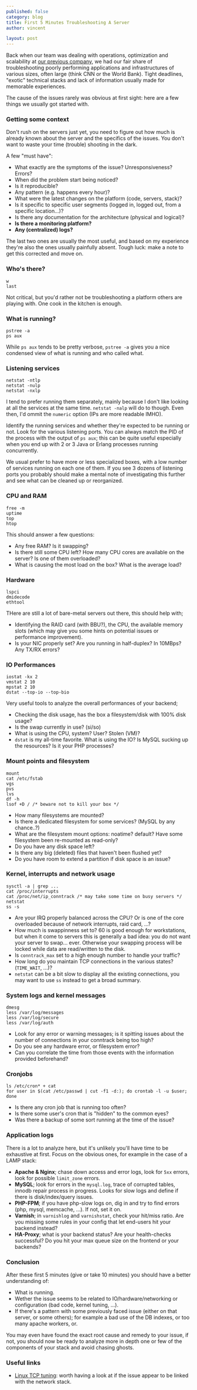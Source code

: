 ```yaml
---
published: false
category: blog
title: First 5 Minutes Troubleshooting A Server
author: vincent

layout: post
---
```


Back when our team was dealing with operations, optimization and scalability at [our previous company](http://wiredcraft.com), we had our fair share of troubleshooting poorly performing applications and infrastructures of various sizes, often large (think CNN or the World Bank). Tight deadlines, "exotic" technical stacks and lack of information usually made for memorable experiences.

The cause of the issues rarely was obvious at first sight: here are a few things we usually got started with.

### Getting some context

Don't rush on the servers just yet, you need to figure out how much is already known about the server and the specifics of the issues. You don't want to waste your time (trouble) shooting in the dark.

A few "must have":

- What exactly are the symptoms of the issue? Unresponsiveness? Errors?
- When did the problem start being noticed?
- Is it reproducible?
- Any pattern (e.g. happens every hour)?
- What were the latest changes on the platform (code, servers, stack)?
- Is it specific to specific user segments (logged in, logged out, from a specific location...)?
- Is there any documentation for the architecture (physical and logical)?
- **Is there a monitoring platform?**
- **Any (centralized) logs?**

The last two ones are usually the most useful, and based on my experience they're also the ones usually painfully absent. Tough luck: make a note to get this corrected and move on.

### Who's there?

    w
    last

Not critical, but you'd rather not be troubleshooting a platform others are playing with. One cook in the kitchen is enough.

### What is running?

    pstree -a
    ps aux

While `ps aux` tends to be pretty verbose, `pstree -a` gives you a nice condensed view of what is running and who called what.

### Listening services

    netstat -ntlp
    netstat -nulp
    netstat -nxlp

I tend to prefer running them separately, mainly because I don't like looking at all the services at the same time. `netstat -nalp` will do to though. Even then, I'd ommit the `numeric` option (IPs are more readable IMHO).

Identify the running services and whether they're expected to be running or not. Look for the various listening ports. You can always match the PID of the process with the output of `ps aux`; this can be quite useful especially when you end up with 2 or 3 Java or Erlang processes running concurrently.

We usual prefer to have more or less specialized boxes, with a low number of services running on each one of them. If you see 3 dozens of listening ports you probably should make a mental note of investigating this further and see what can be cleaned up or reorganized.

### CPU and RAM

    free -m
    uptime
    top
    htop

This should answer a few questions:

- Any free RAM? Is it swapping? 
- Is there still some CPU left? How many CPU cores are available on the server? Is one of them overloaded?
- What is causing the most load on the box? What is the average load?

### Hardware

    lspci
    dmidecode
    ethtool

THere are still a lot of bare-metal servers out there, this should help with;

- Identifying the RAID card (with BBU?), the CPU, the available memory slots (which may give you some hints on potential issues or performance improvement).
- Is your NIC properly set? Are you running in half-duplex? In 10MBps? Any TX/RX errors?

### IO Performances

	iostat -kx 2
	vmstat 2 10
	mpstat 2 10
	dstat --top-io --top-bio

Very useful tools to analyze the overall performances of your backend;

- Checking the disk usage, has the box a filesystem/disk with 100% disk usage?
- Is the swap currently in use? (si/so)
- What is using the CPU, system? User? Stolen (VM)?
- `dstat` is my all-time favorite. What is using the IO? Is MySQL sucking up the resources? Is it your PHP processes?

### Mount points and filesystem

	mount
	cat /etc/fstab
	vgs
	pvs
	lvs
	df -h
    lsof +D / /* beware not to kill your box */

- How many filesystems are mounted?
- Is there a dedicated filesystem for some services? (MySQL by any chance..?)
- What are the filesystem mount options: noatime? default? Have some filesystem been re-mounted as read-only?
- Do you have any disk space left?
- Is there any big (deleted) files that haven't been flushed yet?
- Do you have room to extend a partition if disk space is an issue?

### Kernel, interrupts and network usage

	sysctl -a | grep ...
	cat /proc/interrupts
	cat /proc/net/ip_conntrack /* may take some time on busy servers */
	netstat
	ss -s

- Are your IRQ properly balanced across the CPU? Or is one of the core overloaded because of network interrupts, raid card, ...?
- How much is swappinness set to? 60 is good enough for workstations, but when it come to servers this is generally a bad idea: you do not want your server to swap... ever. Otherwise your swapping process will be locked while data are read/written to the disk.
- Is `conntrack_max` set to a high enough number to handle your traffic?
- How long do you maintain TCP connections in the various states? (`TIME_WAIT`, ...)?
- `netstat` can be a bit slow to display all the existing connections, you may want to use `ss` instead to get a broad summary.

### System logs and kernel messages

	dmesg
	less /var/log/messages
	less /var/log/secure
	less /var/log/auth

- Look for any error or warning messages; is it spitting issues about the number of connections in your conntrack being too high?
- Do you see any hardware error, or filesystem error?
- Can you correlate the time from those events with the information provided beforehand?

### Cronjobs

	ls /etc/cron* + cat
	for user in $(cat /etc/passwd | cut -f1 -d:); do crontab -l -u $user; done

- Is there any cron job that is running too often?
- Is there some user's cron that is "hidden" to the common eyes?
- Was there a backup of some sort running at the time of the issue?

### Application logs

There is a lot to analyze here, but it's unlikely you'll have time to be exhaustive at first. Focus on the obvious ones, for example in the case of a LAMP stack:

- **Apache & Nginx**; chase down access and error logs, look for `5xx` errors, look for possible `limit_zone` errors.
- **MySQL**; look for errors in the `mysql.log`, trace of corrupted tables, innodb repair process in progress. Looks for slow logs and define if there is disk/index/query issues.
- **PHP-FPM**; if you have php-slow logs on, dig in and try to find errors (php, mysql, memcache, ...). If not, set it on.
- **Varnish**; in `varnishlog` and `varnishstat`, check your hit/miss ratio. Are you missing some rules in your config that let end-users hit your backend instead?
- **HA-Proxy**; what is your backend status? Are your health-checks successful? Do you hit your max queue size on the frontend or your backends?

### Conclusion 

After these first 5 minutes (give or take 10 minutes) you should have a better understanding of:

- What is running.
- Wether the issue seems to be related to IO/hardware/networking or configuration (bad code, kernel tuning, ...).
- If there's a pattern with some previously faced issue (either on that server, or some others); for example a bad use of the DB indexes, or too many apache workers, or.

You may even have found the exact root cause and remedy to your issue, if not, you should now be ready to analyze more in depth one or few of the components of your stack and avoid chasing ghosts.

### Useful links

- [Linux TCP tuning](http://www.lognormal.com/blog/2012/09/27/linux-tcpip-tuning/): worth having a look at if the issue appear to be linked with the network stack.
